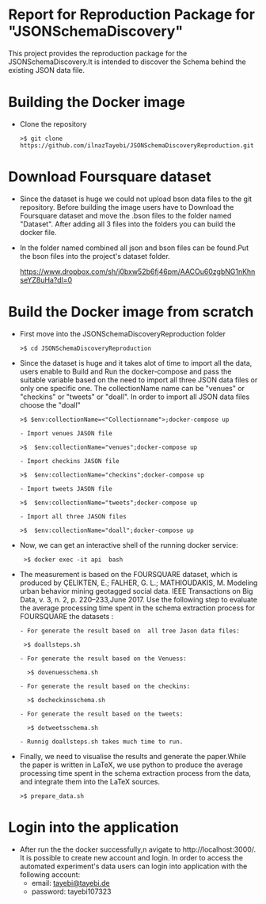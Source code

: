 # Report for Reproduction Package for "JSONSchemaDiscovery"
This project provides the reproduction package for 
the JSONSchemaDiscovery.It is intended to discover the
Schema behind the existing JSON data file.

# Building the Docker image
- Clone the repository
  
      >$ git clone https://github.com/ilnazTayebi/JSONSchemaDiscoveryReproduction.git

# Download Foursquare dataset
- Since the dataset is huge we could not upload bson data files to the git repository. Before building the image users have to Download the Foursquare dataset and move the .bson files to the folder named "Dataset". After adding all 3 files into the folders you can build the docker file.
- In the folder named combined all json and bson files can be found.Put the bson files into the project's dataset folder.   
  
  https://www.dropbox.com/sh/j0bxw52b6fj46pm/AACOu60zgbNG1nKhnseYZ8uHa?dl=0  

# Build the Docker image from scratch
- First move into the JSONSchemaDiscoveryReproduction folder

      >$ cd JSONSchemaDiscoveryReproduction

- Since the dataset is huge and it takes alot of time to import all the data, users enable to Build and Run the docker-compose and pass the suitable variable based on   the need to import all three JSON data files or only one specific one. The collectionName name can be "venues" or "checkins" or "tweets" or "doall". In order to import all JSON data files choose the "doall"

      >$ $env:collectionName=<"Collectionname">;docker-compose up
    
      - Import venues JASON file

      >$  $env:collectionName="venues";docker-compose up

      - Import checkins JASON file

      >$  $env:collectionName="checkins";docker-compose up
        
      - Import tweets JASON file

      >$  $env:collectionName="tweets";docker-compose up

      - Import all three JASON files

      >$  $env:collectionName="doall";docker-compose up

- Now, we can get an interactive shell of the running docker service:

       >$ docker exec -it api  bash
  
- The measurement is based on the FOURSQUARE dataset, which is produced by ÇELIKTEN, E.; FALHER, G. L.; MATHIOUDAKIS, M. Modeling urban behavior mining geotagged social data. IEEE Transactions on Big Data, v. 3, n. 2, p. 220–233,June 2017. Use the following step to evaluate the average processing time spent in the schema extraction process for FOURSQUARE the datasets :
      
      - For generate the result based on  all tree Jason data files:
      
       >$ doallsteps.sh

      - For generate the result based on the Venuess:

        >$ dovenuesschema.sh

      - For generate the result based on the checkins:

        >$ docheckinsschema.sh

      - For generate the result based on the tweets:

        >$ dotweetsschema.sh
        
      - Runnig doallsteps.sh takes much time to run.

- Finally, we need to visualise the results and generate the paper.While the paper is written in LaTeX, we use python to
  produce  the average processing time spent in the schema extraction process from the data, and integrate them into the LaTeX sources.
  
      >$ prepare_data.sh

# Login into the application
- After run the the docker successfully,n avigate to http://localhost:3000/. It is possible to create new account and login. In order to access the automated    experiment's data users can login into application with the following account:
  - email: tayebi@tayebi.de
  - password: tayebi107323
   
